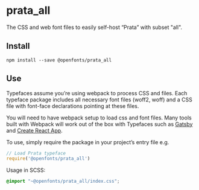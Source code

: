 
# prata_all

The CSS and web font files to easily self-host “Prata” with subset "all".

## Install

`npm install --save @openfonts/prata_all`

## Use

Typefaces assume you’re using webpack to process CSS and files. Each typeface
package includes all necessary font files (woff2, woff) and a CSS file with
font-face declarations pointing at these files.

You will need to have webpack setup to load css and font files. Many tools built
with Webpack will work out of the box with Typefaces such as [Gatsby](https://github.com/gatsbyjs/gatsby)
and [Create React App](https://github.com/facebookincubator/create-react-app).

To use, simply require the package in your project’s entry file e.g.

```javascript
// Load Prata typeface
require('@openfonts/prata_all')
```

Usage in SCSS:
```scss
@import "~@openfonts/prata_all/index.css";
```
